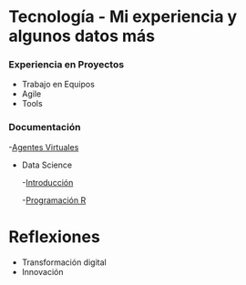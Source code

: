 # Tecnología  - Mi experiencia y algunos datos más


### Experiencia en Proyectos
- Trabajo en Equipos
- Agile
- Tools

### Documentación

-[Agentes Virtuales](https://github.com/Mpozoc/Documentos/tree/master/Agentes%20Inteligentes)
- Data Science

  -[Introducción](https://github.com/Mpozoc/Documentos/blob/master/Intro_Datascience.md)
  
  -[Programación R](https://github.com/Mpozoc/Documentos/tree/master/Programación_R)


# Reflexiones
- Transformación digital
- Innovación








